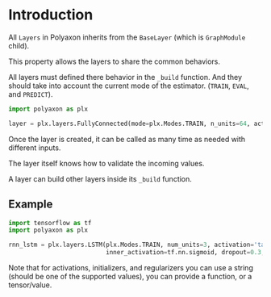 # Introduction

All `Layers` in Polyaxon inherits from the `BaseLayer` (which is `GraphModule` child).

This property allows the layers to share the common behaviors.

All layers must defined there behavior in the `_build` function. 
And they should take into account the current mode of the estimator. (`TRAIN`, `EVAL`, and `PREDICT`).

```python
import polyaxon as plx

layer = plx.layers.FullyConnected(mode=plx.Modes.TRAIN, n_units=64, activation='tanh')
```

Once the layer is created, it can be called as many time as needed with different inputs.

The layer itself knows how to validate the incoming values.

A layer can build other layers inside its `_build` function.

## Example

```python
import tensorflow as tf
import polyaxon as plx

rnn_lstm = plx.layers.LSTM(plx.Modes.TRAIN, num_units=3, activation='tanh', 
                           inner_activation=tf.nn.sigmoid, dropout=0.3, num_layers=4)
```

Note that for activations, initializers, and regularizers you can use a string (should be one of the supported values),
you can provide a function, or a tensor/value.
